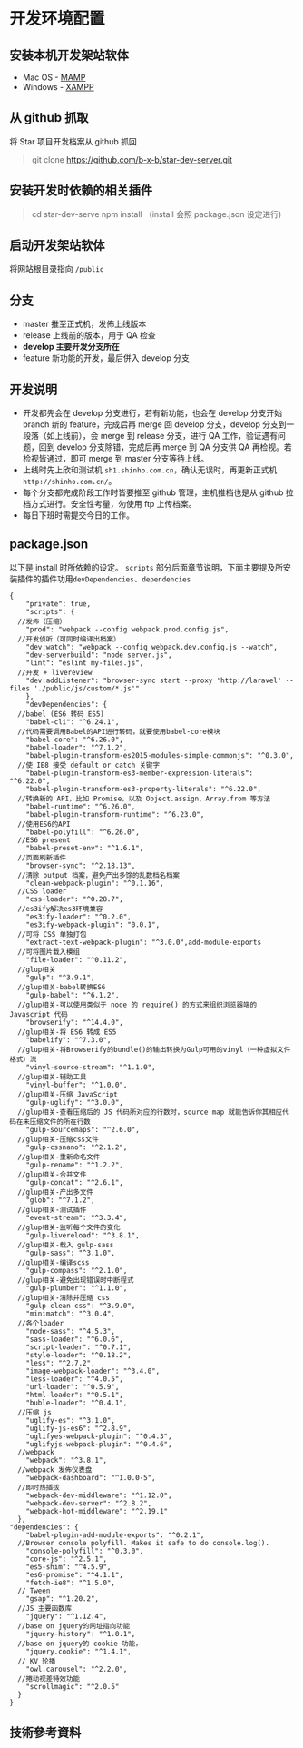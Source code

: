 # 开发环境配置
## 安装本机开发架站软体
- Mac OS - [MAMP](https://www.mamp.info/en/)
- Windows - [XAMPP](https://www.apachefriends.org/zh_tw/index.html)

## 从 github 抓取
将 Star 项目开发档案从 github 抓回
> git clone https://github.com/b-x-b/star-dev-server.git

## 安装开发时依赖的相关插件
> cd star-dev-serve
> npm install （install 会照 package.json 设定进行)

## 启动开发架站软体
将网站根目录指向 `/public`

## 分支
- master 推至正式机，发佈上线版本
- release 上线前的版本，用于 QA 检查
- **develop 主要开发分支所在**
- feature 新功能的开发，最后併入 develop 分支

## 开发说明
- 开发都先会在 develop 分支进行，若有新功能，也会在 develop 分支开始 branch 新的 feature，完成后再 merge 回 develop 分支，develop 分支到一段落（如上线前），会 merge 到 release 分支，进行 QA 工作，验证遇有问题，回到 develop 分支除错，完成后再 merge 到 QA 分支供 QA 再检视。若检视皆通过，即可 merge 到 master 分支等待上线。
- 上线时先上欣和测试机 `sh1.shinho.com.cn`，确认无误时，再更新正式机`http://shinho.com.cn/`。
- 每个分支都完成阶段工作时皆要推至 github 管理，主机推档也是从 github 拉档方式进行。安全性考量，勿使用 ftp 上传档案。
- 每日下班时需提交今日的工作。

## package.json
以下是 install 时所依赖的设定。 `scripts` 部分后面章节说明，下面主要提及所安装插件的插件功用`devDependencies`、`dependencies`

```
{
    "private": true,
    "scripts": {
  //发佈（压缩）
    "prod": "webpack --config webpack.prod.config.js",
  //开发侦听（可同时编译出档案）
    "dev:watch": "webpack --config webpack.dev.config.js --watch",
    "dev-serverbuild": "node server.js",
    "lint": "eslint my-files.js",
  //开发 + livereview
    "dev:addListener": "browser-sync start --proxy 'http://laravel' --files './public/js/custom/*.js'"
    },
    "devDependencies": {
  //babel (ES6 转码 ES5)
    "babel-cli": "^6.24.1",
  //代码需要调用Babel的API进行转码，就要使用babel-core模块
    "babel-core": "^6.26.0",
    "babel-loader": "^7.1.2",
    "babel-plugin-transform-es2015-modules-simple-commonjs": "^0.3.0",
  //使 IE8 接受 default or catch 关键字
    "babel-plugin-transform-es3-member-expression-literals": "^6.22.0",
    "babel-plugin-transform-es3-property-literals": "^6.22.0",
  //转换新的 API，比如 Promise，以及 Object.assign、Array.from 等方法
    "babel-runtime": "^6.26.0",
    "babel-plugin-transform-runtime": "^6.23.0",
  //使用ES6的API
    "babel-polyfill": "^6.26.0",
  //ES6 present
    "babel-preset-env": "^1.6.1",
  //页面刷新插件
    "browser-sync": "^2.18.13",
  //清除 output 档案，避免产出多馀的乱数档名档案
    "clean-webpack-plugin": "^0.1.16",
  //CSS loader
    "css-loader": "^0.28.7",
  //es3ify解决es3环境兼容
    "es3ify-loader": "^0.2.0",
    "es3ify-webpack-plugin": "0.0.1",
  //可将 CSS 单独打包
    "extract-text-webpack-plugin": "^3.0.0",add-module-exports
  //可将图片载入模组
    "file-loader": "^0.11.2",
  //glup相关
    "gulp": "^3.9.1",
  //glup相关-babel转换ES6
    "gulp-babel": "^6.1.2",
  //glup相关-可以使用类似于 node 的 require() 的方式来组织浏览器端的 Javascript 代码
    "browserify": "^14.4.0",
  //glup相关-将 ES6 转成 ES5
    "babelify": "^7.3.0",
  //glup相关-将Browserify的bundle()的输出转换为Gulp可用的vinyl（一种虚拟文件格式）流
    "vinyl-source-stream": "^1.1.0",
  //glup相关-辅助工具
    "vinyl-buffer": "^1.0.0",
  //glup相关-压缩 JavaScript
    "gulp-uglify": "^3.0.0",
  //glup相关-查看压缩后的 JS 代码所对应的行数时，source map 就能告诉你其相应代码在未压缩文件的所在行数
    "gulp-sourcemaps": "^2.6.0",
  //glup相关-压缩css文件
    "gulp-cssnano": "^2.1.2",
  //glup相关-重新命名文件
    "gulp-rename": "^1.2.2",
  //glup相关-合并文件
    "gulp-concat": "^2.6.1",
  //glup相关-产出多文件
    "glob": "^7.1.2",
  //glup相关-测试插件
    "event-stream": "^3.3.4",
  //glup相关-监听每个文件的变化
    "gulp-livereload": "^3.8.1",
  //glup相关-载入 gulp-sass
    "gulp-sass": "^3.1.0",
  //glup相关-编译scss
    "gulp-compass": "^2.1.0",
  //glup相关-避免出现错误时中断程式
    "gulp-plumber": "^1.1.0",
  //glup相关-清除并压缩 css
    "gulp-clean-css": "^3.9.0",
    "minimatch": "^3.0.4",
  //各个loader
    "node-sass": "^4.5.3",
    "sass-loader": "^6.0.6",
    "script-loader": "^0.7.1",
    "style-loader": "^0.18.2",
    "less": "^2.7.2",
    "image-webpack-loader": "^3.4.0",
    "less-loader": "^4.0.5",
    "url-loader": "^0.5.9",
    "html-loader": "^0.5.1",
    "buble-loader": "^0.4.1",
  //压缩 js
    "uglify-es": "^3.1.0",
    "uglify-js-es6": "^2.8.9",
    "uglifyes-webpack-plugin": "^0.4.3",
    "uglifyjs-webpack-plugin": "^0.4.6",
  //webpack
    "webpack": "^3.8.1",
  //webpack 发佈仪表盘
    "webpack-dashboard": "^1.0.0-5",
  //即时热插拔
    "webpack-dev-middleware": "^1.12.0",
    "webpack-dev-server": "^2.8.2",
    "webpack-hot-middleware": "^2.19.1"
  },
"dependencies": {
    "babel-plugin-add-module-exports": "^0.2.1",
  //Browser console polyfill. Makes it safe to do console.log().  
    "console-polyfill": "^0.3.0",
    "core-js": "^2.5.1",
    "es5-shim": "^4.5.9",
    "es6-promise": "^4.1.1",
    "fetch-ie8": "^1.5.0",
  // Tween
    "gsap": "^1.20.2",
  //JS 主要函数库
    "jquery": "^1.12.4",
  //base on jquery的网址指向功能
    "jquery-history": "^1.0.1",
  //base on jquery的 cookie 功能，
    "jquery.cookie": "^1.4.1",
  // KV 轮播
    "owl.carousel": "^2.2.0",
  //捲动视差特效功能
    "scrollmagic": "^2.0.5"
  }
}

```

## 技術參考資料


